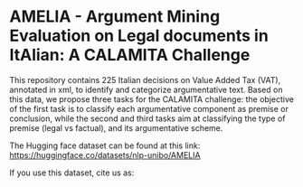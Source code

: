 # AMELIA - Argument Mining Evaluation on Legal documents in ItAlian: A CALAMITA Challenge

This repository contains 225 Italian decisions on Value Added Tax (VAT), annotated in xml, to identify and categorize argumentative text. 
Based on this data, we propose three tasks for the CALAMITA challenge: the objective of the first task is to classify each argumentative component as premise or conclusion, while the second and third tasks aim at classifying the type of premise (legal vs factual), and its argumentative scheme.

The Hugging face dataset can be found at this link: https://huggingface.co/datasets/nlp-unibo/AMELIA

If you use this dataset, cite us as:
